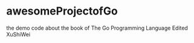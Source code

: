 # awesomeProjectofGo

the demo code about the book of The Go Programming Language Edited XuShiWei  
